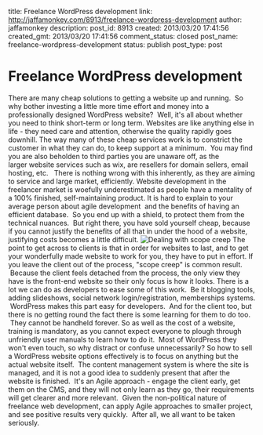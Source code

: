 title: Freelance WordPress development
link: http://jaffamonkey.com/8913/freelance-wordpress-development
author: jaffamonkey
description: 
post_id: 8913
created: 2013/03/20 17:41:56
created_gmt: 2013/03/20 17:41:56
comment_status: closed
post_name: freelance-wordpress-development
status: publish
post_type: post

# Freelance WordPress development

There are many cheap solutions to getting a website up and running.  So why bother investing a little more time effort and money into a professionally designed WordPress website?  Well, it's all about whether you need to think short-term or long term. Websites are like anything else in life - they need care and attention, otherwise the quality rapidly goes downhill. The way many of these cheap services work is to constrict the customer in what they can do, to keep support at a minimum.  You may find you are also beholden to third parties you are unaware off, as the larger website services such as wix, are resellers for domain sellers, email hosting, etc.   There is nothing wrong with this inherently, as they are aiming to service and large market, efficiently. Website development in the freelancer market is woefully underestimated as people have a mentality of a 100% finished, self-maintaining product. It is hard to explain to your average person about agile development  and the benefits of having an efficient database.  So you end up with a shield, to protect them from the technical nuances.  But right there, you have sold yourself cheap, because if you cannot justify the benefits of all that in under the hood of a website, justifying costs becomes a little difficult. ![Dealing with scope creep](http://farm8.staticflickr.com/7264/6982019596_aae5e0efe2.jpg) The point to get across to clients is that in order for websites to last, and to get your wonderfully made website to work for you, they have to put in effort. If you leave the client out of the process, "scope creep" is common result.  Because the client feels detached from the process, the only view they have is the front-end website so their only focus is how it looks. There is a lot we can do as developers to ease some of this work.  Be it blogging tools, adding slideshows, social network login/registration, memberships systems.  WordPress makes this part easy for developers.  And for the client too, but there is no getting round the fact there is some learning for them to do too.  They cannot be handheld forever. So as well as the cost of a website, training is mandatory, as you cannot expect everyone to plough through unfriendly user manuals to learn how to do it.  Most of WordPress they won't even touch, so why distract or confuse unnecessarily? So how to sell a WordPress website options effectively is to focus on anything but the actual website itself.  The content management system is where the site is managed, and it is not a good idea to suddenly present that after the website is finished.  It's an Agile approach - engage the client early, get them on the CMS, and they will not only learn as they go, their requirements will get clearer and more relevant.  Given the non-political nature of freelance web development, can apply Agile approaches to smaller project, and see positive results very quickly.  After all, we all want to be taken seriously.